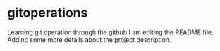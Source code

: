 # gitoperations
Learning git operation through the github
I am editing the README file. Adding some more details about the project description.

